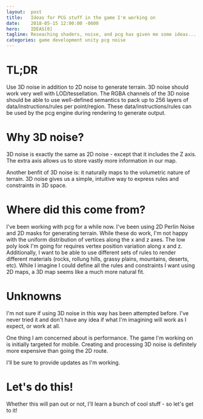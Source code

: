 ```yaml
---
layout:  post
title:   Ideas for PCG stuff in the game I'm working on
date:    2018-05-15 12:00:00 -0600
hero:    IDEAS[0]
tagline: Reseaching shaders, noise, and pcg has given me some ideas...
categories: game development unity pcg noise
---
```


TL;DR
=====

Use 3D noise in addition to 2D noise to generate terrain. 3D noise should work very well with LOD/tessellation. The RGBA channels of the 3D noise should be able to use well-defined semantics to pack up to 256 layers of data/instructions/rules per point/region. These data/instructions/rules can be used by the pcg engine during rendering to generate output.

Why 3D noise?
=============

3D noise is exactly the same as 2D noise - except that it includes the Z axis. The extra axis allows us to store vastly more information in our map.

Another benfit of 3D noise is: it naturally maps to the volumetric nature of terrain. 3D noise gives us a simple, intuitive way to express rules and constraints in 3D space.

Where did this come from?
=========================

I've been working with pcg for a while now. I've been using 2D Perlin Noise and 2D masks for generating terrain. While these do work, I'm not happy with the uniform distribution of vertices along the x and z axes. The low poly look I'm going for requires vertex position variation along x and z.
Additionally, I want to be able to use different sets of rules to render different materials (rocks, rollung hills, grassy plains, mountains, deserts, etc). While I imagine I could define all the rules and constraints I want using 2D maps, a 3D map seems like a much more natural fit.

Unknowns
========

I'm not sure if using 3D noise in this way has been attempted before. I've never tried it and don't have any idea if what I'm imagining will work as I expect, or work at all.

One thing I am concerned about is performance. The game I'm working on is initially targeted for mobile. Creating and processing 3D noise is definitely more expensive than going the 2D route.

I'll be sure to provide updates as I'm working.

Let's do this!
==============

Whether this will pan out or not, I'll learn a bunch of cool stuff - so let's get to it!